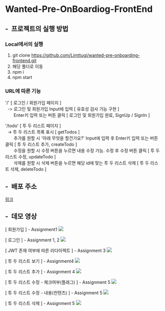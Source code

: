
# Wanted-Pre-OnBoardiog-FrontEnd

## -&nbsp; 프로젝트의 실행 방법

### Local에서의 실행

1. git clone https://github.com/Limttugi/wanted-pre-onboarding-frontend.git
2. 해당 폴더로 이동
3. npm i
4. npm start

### URL에 따른 기능

'/' [ 로그인 / 회원가입 페이지 ]  
&nbsp; -> 로그인 및 회원가입 Input에 입력 [ 유효성 검사 기능 구현 ]  
&nbsp; &nbsp; &nbsp; &nbsp;Enter키 입력 또는 버튼 클릭 [ 로그인 및 회원가입 완료, SignUp / SignIn ]  

'/todo' [ 투 두 리스트 페이지 ]  
&nbsp; -> 투 두 리스트 목록 표시 [ getTodos ]  
&nbsp; &nbsp; &nbsp; &nbsp;추가를 원할 시 '아래 무엇을 할건가요?' Input에 입력 후 Enter키 입력 또는 버튼 클릭 [ 투 두 리스트 추가, createTodo ]  
&nbsp; &nbsp; &nbsp; &nbsp;수정을 원할 시 수정 버튼을 누르면 내용 수정 가능. 수정 후 수정 버튼 클릭 [ 투 두 리스트 수정, updateTodo ]  
&nbsp; &nbsp; &nbsp; &nbsp;삭제를 원할 시 삭제 버튼을 누르면 해당 id에 맞는 투 두 리스트 삭제 [ 투 두 리스트 삭제, deleteTodo ]  

## -&nbsp; 배포 주소

[링크](http://52.202.85.222)

## -&nbsp; 데모 영상
[ 회원가입 ] - Assignment1
<img src="https://user-images.githubusercontent.com/67939901/207233284-2a6f8d45-f58d-44fd-816c-32716e057f88.gif" />

[ 로그인 ] - Assignment 1, 2
<img src="https://user-images.githubusercontent.com/67939901/207233316-e45aa03e-9f43-4bf4-918d-5304333276f3.gif" />  

[ JWT 존재 여부에 따른 리다이렉트 ] - Assignment 3
<img src="https://user-images.githubusercontent.com/67939901/207233297-857a7e6d-1972-4243-81d7-79faedf9230a.gif" />

[ 투 두 리스트 보기 ] - Assignment4
<img src="https://user-images.githubusercontent.com/67939901/207234615-4b407097-f396-4e43-84ac-9120dc97c28e.gif" />

[ 투 두 리스트 추가 ] - Assignment 4
<img src="https://user-images.githubusercontent.com/67939901/207233324-1ddf9163-6590-4497-9f8d-268744172fbb.gif" />

[ 투 두 리스트 수정 - 체크여부(플래그) ] - Assignment 5
<img src="https://user-images.githubusercontent.com/67939901/207233319-e780593a-f7c7-470f-8102-11d25091518d.gif" />

[ 투 두 리스트 수정 - 내용(컨텐츠) ] - Assignment 5
<img src="https://user-images.githubusercontent.com/67939901/207233329-d8238e39-654a-4d75-98d2-a1b8676e63cf.gif" />

[ 투 두 리스트 삭제 ] - Assignment 5
<img src="https://user-images.githubusercontent.com/67939901/207233310-00552ccb-79c0-49c5-9737-49d57070aa12.gif" />
